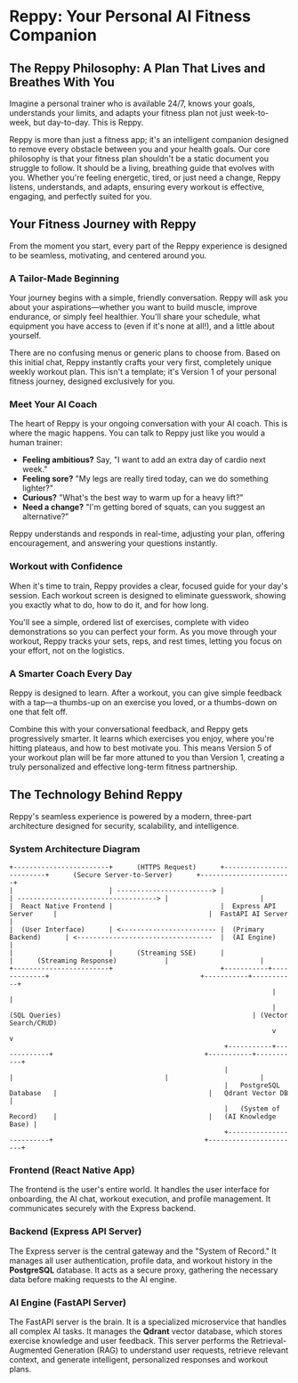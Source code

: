# **Reppy: Your Personal AI Fitness Companion**

## **The Reppy Philosophy: A Plan That Lives and Breathes With You**

Imagine a personal trainer who is available 24/7, knows your goals, understands your limits, and adapts your fitness plan not just week-to-week, but day-to-day. This is Reppy.

Reppy is more than just a fitness app; it's an intelligent companion designed to remove every obstacle between you and your health goals. Our core philosophy is that your fitness plan shouldn't be a static document you struggle to follow. It should be a living, breathing guide that evolves with you. Whether you're feeling energetic, tired, or just need a change, Reppy listens, understands, and adapts, ensuring every workout is effective, engaging, and perfectly suited for you.

## **Your Fitness Journey with Reppy**

From the moment you start, every part of the Reppy experience is designed to be seamless, motivating, and centered around you.

### **A Tailor-Made Beginning**

Your journey begins with a simple, friendly conversation. Reppy will ask you about your aspirations—whether you want to build muscle, improve endurance, or simply feel healthier. You'll share your schedule, what equipment you have access to (even if it's none at all\!), and a little about yourself.

There are no confusing menus or generic plans to choose from. Based on this initial chat, Reppy instantly crafts your very first, completely unique weekly workout plan. This isn't a template; it's Version 1 of your personal fitness journey, designed exclusively for you.

### **Meet Your AI Coach**

The heart of Reppy is your ongoing conversation with your AI coach. This is where the magic happens. You can talk to Reppy just like you would a human trainer:

* **Feeling ambitious?** Say, "I want to add an extra day of cardio next week."  
* **Feeling sore?** "My legs are really tired today, can we do something lighter?"  
* **Curious?** "What's the best way to warm up for a heavy lift?"  
* **Need a change?** "I'm getting bored of squats, can you suggest an alternative?"

Reppy understands and responds in real-time, adjusting your plan, offering encouragement, and answering your questions instantly.

### **Workout with Confidence**

When it's time to train, Reppy provides a clear, focused guide for your day's session. Each workout screen is designed to eliminate guesswork, showing you exactly what to do, how to do it, and for how long.

You'll see a simple, ordered list of exercises, complete with video demonstrations so you can perfect your form. As you move through your workout, Reppy tracks your sets, reps, and rest times, letting you focus on your effort, not on the logistics.

### **A Smarter Coach Every Day**

Reppy is designed to learn. After a workout, you can give simple feedback with a tap—a thumbs-up on an exercise you loved, or a thumbs-down on one that felt off.

Combine this with your conversational feedback, and Reppy gets progressively smarter. It learns which exercises you enjoy, where you're hitting plateaus, and how to best motivate you. This means Version 5 of your workout plan will be far more attuned to you than Version 1, creating a truly personalized and effective long-term fitness partnership.

## **The Technology Behind Reppy**

Reppy's seamless experience is powered by a modern, three-part architecture designed for security, scalability, and intelligence.

### **System Architecture Diagram**
```text
+------------------------+      (HTTPS Request)      +-------------------------+      (Secure Server-to-Server)      +-----------------------+
|                        | ------------------------> |                         | -----------------------------------> |                       |
|  React Native Frontend |                           |  Express API Server     |                                      |  FastAPI AI Server    |
|  (User Interface)      | <------------------------ |  (Primary Backend)      | <----------------------------------  |  (AI Engine)          |
|                        |      (Streaming SSE)      |                         |      (Streaming Response)            |                       |
+------------------------+                           +-----------+-------------+                                      +-----------+-----------+
                                                                  |                                                              |
                                                                  | (SQL Queries)                                                | (Vector Search/CRUD)
                                                                  v                                                              v
                                                      +-----------+-------------+                                      +-----------+-----------+
                                                      |                         |                                      |                       |
                                                      |   PostgreSQL Database   |                                      |   Qdrant Vector DB    |
                                                      |   (System of Record)    |                                      |   (AI Knowledge Base) |
                                                      +-------------------------+                                      +-----------------------+

```
### **Frontend (React Native App)**

The frontend is the user's entire world. It handles the user interface for onboarding, the AI chat, workout execution, and profile management. It communicates securely with the Express backend.

### **Backend (Express API Server)**

The Express server is the central gateway and the "System of Record." It manages all user authentication, profile data, and workout history in the **PostgreSQL** database. It acts as a secure proxy, gathering the necessary data before making requests to the AI engine.

### **AI Engine (FastAPI Server)**

The FastAPI server is the brain. It is a specialized microservice that handles all complex AI tasks. It manages the **Qdrant** vector database, which stores exercise knowledge and user feedback. This server performs the Retrieval-Augmented Generation (RAG) to understand user requests, retrieve relevant context, and generate intelligent, personalized responses and workout plans.
